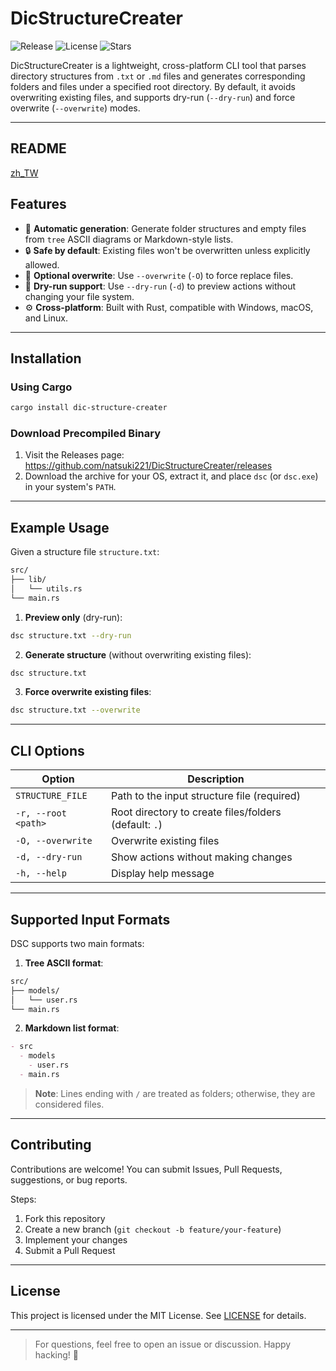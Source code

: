 # DicStructureCreater

![Release](https://img.shields.io/github/v/release/natsuki221/DicStructureCreater)
![License](https://img.shields.io/badge/license-MIT-blue)
![Stars](https://img.shields.io/github/stars/natsuki221/DicStructureCreater)

DicStructureCreater is a lightweight, cross-platform CLI tool that parses directory structures from `.txt` or `.md` files and generates corresponding folders and files under a specified root directory. By default, it avoids overwriting existing files, and supports dry-run (`--dry-run`) and force overwrite (`--overwrite`) modes.

---
## README
[zh_TW](/docs/README_zh_TW.md)

## Features

- 📁 **Automatic generation**: Generate folder structures and empty files from `tree` ASCII diagrams or Markdown-style lists.
- 🔒 **Safe by default**: Existing files won't be overwritten unless explicitly allowed.
- 🔄 **Optional overwrite**: Use `--overwrite` (`-O`) to force replace files.
- 👀 **Dry-run support**: Use `--dry-run` (`-d`) to preview actions without changing your file system.
- ⚙️ **Cross-platform**: Built with Rust, compatible with Windows, macOS, and Linux.

---

## Installation

### Using Cargo
```bash
cargo install dic-structure-creater
```

### Download Precompiled Binary
1. Visit the Releases page:  
   https://github.com/natsuki221/DicStructureCreater/releases
2. Download the archive for your OS, extract it, and place `dsc` (or `dsc.exe`) in your system's `PATH`.

---

## Example Usage

Given a structure file `structure.txt`:
```txt
src/
├── lib/
│   └── utils.rs
└── main.rs
```

1. **Preview only** (dry-run):
```bash
dsc structure.txt --dry-run
```

2. **Generate structure** (without overwriting existing files):
```bash
dsc structure.txt
```

3. **Force overwrite existing files**:
```bash
dsc structure.txt --overwrite
```

---

## CLI Options

| Option                   | Description                                        |
|--------------------------|----------------------------------------------------|
| `STRUCTURE_FILE`         | Path to the input structure file (required)        |
| `-r, --root <path>`      | Root directory to create files/folders (default: `.`) |
| `-O, --overwrite`        | Overwrite existing files                           |
| `-d, --dry-run`          | Show actions without making changes                |
| `-h, --help`             | Display help message                               |

---

## Supported Input Formats

DSC supports two main formats:

1. **Tree ASCII format**:
```txt
src/
├── models/
│   └── user.rs
└── main.rs
```

2. **Markdown list format**:
```md
- src
  - models
    - user.rs
  - main.rs
```

> **Note**: Lines ending with `/` are treated as folders; otherwise, they are considered files.

---

## Contributing

Contributions are welcome! You can submit Issues, Pull Requests, suggestions, or bug reports.

Steps:
1. Fork this repository
2. Create a new branch (`git checkout -b feature/your-feature`)
3. Implement your changes
4. Submit a Pull Request

---

## License

This project is licensed under the MIT License. See [LICENSE](LICENSE) for details.

---

> For questions, feel free to open an issue or discussion. Happy hacking! 🚀

